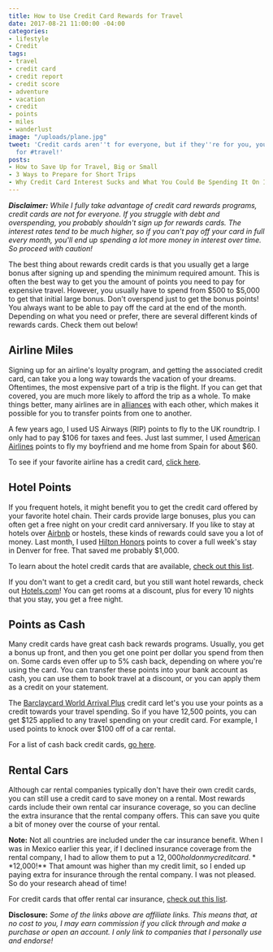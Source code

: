 ```yaml
---
title: How to Use Credit Card Rewards for Travel
date: 2017-08-21 11:00:00 -04:00
categories:
- lifestyle
- Credit
tags:
- travel
- credit card
- credit report
- credit score
- adventure
- vacation
- credit
- points
- miles
- wanderlust
image: "/uploads/plane.jpg"
tweet: 'Credit cards aren''t for everyone, but if they''re for you, you can use them
  for #travel!'
posts:
- How to Save Up for Travel, Big or Small
- 3 Ways to Prepare for Short Trips
- Why Credit Card Interest Sucks and What You Could Be Spending It On Instead
---
```


***Disclaimer:** While I fully take advantage of credit card rewards programs, credit cards are not for everyone. If you struggle with debt and overspending, you probably shouldn't sign up for rewards cards. The interest rates tend to be much higher, so if you can't pay off your card in full every month, you'll end up spending a lot more money in interest over time. So proceed with caution!*

The best thing about rewards credit cards is that you usually get a large bonus after signing up and spending the minimum required amount. This is often the best way to get you the amount of points you need to pay for expensive travel. However, you usually have to spend from $500 to $5,000 to get that initial large bonus. Don't overspend just to get the bonus points! You always want to be able to pay off the card at the end of the month. Depending on what you need or prefer, there are several different kinds of rewards cards. Check them out below!

## Airline Miles

Signing up for an airline's loyalty program, and getting the associated credit card, can take you a long way towards the vacation of your dreams. Oftentimes, the most expensive part of a trip is the flight. If you can get that covered, you are much more likely to afford the trip as a whole. To make things better, many airlines are in [alliances](http://www.latimes.com/travel/la-tr-alliances-20160926-snap-story.html) with each other, which makes it possible for you to transfer points from one to another.

A few years ago, I used US Airways (RIP) points to fly to the UK roundtrip. I only had to pay $106 for taxes and fees. Just last summer, I used [American Airlines](https://www.aa.com/i18n/aadvantage-program/aadvantage-program.jsp?anchorLocation=DirectURL&title=AAdvantage) points to fly my boyfriend and me home from Spain for about $60.

To see if your favorite airline has a credit card, [click here](https://www.nerdwallet.com/blog/top-credit-cards/nerdwallets-best-airline-credit-cards/).

## Hotel Points

If you frequent hotels, it might benefit you to get the credit card offered by your favorite hotel chain. Their cards provide large bonuses, plus you can often get a free night on your credit card anniversary. If you like to stay at hotels over [Airbnb](airbnb.com) or hostels, these kinds of rewards could save you a lot of money.  Last month, I used [Hilton Honors](https://track.flexlinkspro.com/a.ashx?foid=1098290.137572993&foc=2&fot=9999&fos=1) points to cover a full week's stay in Denver for free. That saved me probably $1,000.

To learn about the hotel credit cards that are available, [check out this list](https://thepointsguy.com/guide/best-hotel-credit-cards/).

If you don't want to get a credit card, but you still want hotel rewards, check out [Hotels.com](http://www.jdoqocy.com/click-8097813-10433850)! You can get rooms at a discount, plus for every 10 nights that you stay, you get a free night.

## Points as Cash

Many credit cards have great cash back rewards programs. Usually, you get a bonus up front, and then you get one point per dollar you spend from then on. Some cards even offer up to 5% cash back, depending on where you're using the card. You can transfer these points into your bank account as cash, you can use them to book travel at a discount, or you can apply them as a credit on your statement.

The [Barclaycard World Arrival Plus](https://home.barclaycardus.com/cards/barclaycard-arrival-plus-world-elite-mastercard.html) credit card let's you use your points as a credit towards your travel spending. So if you have 12,500 points, you can get $125 applied to any travel spending on your credit card. For example, I used points to knock over $100 off of a car rental.

For a list of cash back credit cards, [go here](https://www.creditkarma.com/credit-cards/cash-back-cards).

## Rental Cars

Although car rental companies typically don't have their own credit cards, you can still use a credit card to save money on a rental. Most rewards cards include their own rental car insurance coverage, so you can decline the extra insurance that the rental company offers. This can save you quite a bit of money over the course of your rental. 

**Note:** Not all countries are included under the car insurance benefit. When I was in Mexico earlier this year, if I declined insurance coverage from the rental company, I had to allow them to put a $12,000 hold on my credit card. **$12,000!** That amount was higher than my credit limit, so I ended up paying extra for insurance through the rental company. I was not pleased. So do your research ahead of time!

For credit cards that offer rental car insurance, [check out this list](https://www.nerdwallet.com/blog/credit-card-benefits/rental-car-insurance/).

**Disclosure:** *Some of the links above are affiliate links. This means that, at no cost to you,  I may earn commission if you click through and make a purchase or open an account. I only link to companies that I personally use and endorse!*